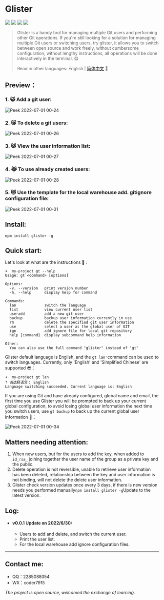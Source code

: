# Glister

![](https://img.shields.io/badge/npm%20package-v0.0.1-yellow) ![](https://img.shields.io/badge/node->=16.15.0-blue?color=red&) ![](https://img.shields.io/badge/commander-v9.3.0-brightgreen) ![](https://img.shields.io/badge/inquirer-v8.2.4-green)  

> Glister is a handy tool for managing multiple Git users and performing other Git operations. If you're still looking for a solution for managing multiple Git users or switching users, try glister, it allows you to switch between open source and work freely, without cumbersome configuration, without lengthy instructions, all operations will be done interactively in the terminal. :yum:
>
> Read in other languages: English | [简体中文](https://github.com/loclink/glister#glister)  :eyes:

## Preview：

### 1. 😺 Add a git user:

![Peek 2022-07-01 00-24](https://tvax4.sinaimg.cn/large/0087ufIQgy1h3qqfzd7kbg30ov0j8tk1.gif)

### 2. 😿 To delete a git users:

![Peek 2022-07-01 00-26](https://tvax1.sinaimg.cn/large/0087ufIQgy1h3qqhdzg83g30ov0j8kjl.gif)

### 3. 😾 View the user information list:

![Peek 2022-07-01 00-27](https://tva2.sinaimg.cn/large/0087ufIQgy1h3qqibz2u2g30ov0j84mi.gif)

### 4. 😹 To use already created users:

![Peek 2022-07-01 00-28](https://tvax3.sinaimg.cn/large/0087ufIQgy1h3qqjm90l3g30ov0j87wi.gif)

### 5. 😻 Use the template for the local warehouse add. gitignore configuration file:

![Peek 2022-07-01 00-31](https://tva1.sinaimg.cn/large/0087ufIQgy1h3qqmvnic0g31bh0yr4da.gif)

## Install:

```shell
npm install glister -g
```

## Quick start:

Let's look at what are the instructions :grimacing: :

```shell
➜  my-project gt --help
Usage: gt <command> [options]

Options:
  -v, --version   print version number
  -h, --help      display help for command

Commands:
  lan             switch the language
  list            view current user list
  useradd         add a new git user
  backup          backup user information currently in use
  rm              delete the specified git user information
  use             select a user as the global user of GIT
  ign             add ignore file for local git repository
  help [command]  display subcommand help information

Other:
  You can also use the full command "glister" instead of "gt"
```

Glister default language is English, and the `gt lan'`command can be used to switch languages. Currently, only 'English' and 'Simplified Chinese' are supported :sunglasses:：

```shell
➜  my-project gt lan 
? 请选择语言： English
Language switching succeeded. Current language is: English
```

If you are using Git and have already configured, global name and email, the first time you use Glister you will be prompted to back up your current global configuration, to avoid losing global user information the next time you switch users, use `gt backup` to back up the current global user information :eyes:：

![Peek 2022-07-01 00-34](https://tvax3.sinaimg.cn/large/0087ufIQgy1h3qqpocog3g30oc0jb7wh.gif)

## Matters needing attention:

1. When new users, but for the users to add the key, when added to ` id_rsa_ ` joining together the user name of the group as a private key and the public.
2. Delete operation is not reversible, unable to retrieve user information has been deleted, relationship between the key and user information is not binding, will not delete the delete user information.
3. Glister check version updates once every 3 days, if there is new version needs you performed manually`npm install glister -g`Update to the latest version.

## Log:

- #### v0.0.1 Update on 2022/6/30:

  - Users to add and delete, and switch the current user.
  - Print the user list.
  - For the local warehouse add ignore configuration files.

***

## Contact me:

- QQ：2285088054
- WX：coder7915

*The project is open source, welcomed the exchange of learning.*

